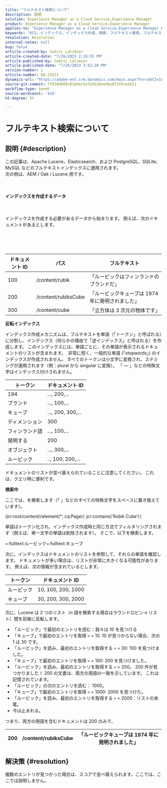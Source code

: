 ```yaml
---
title: "フルテキスト検索について"
description: 説明
solution: Experience Manager as a Cloud Service,Experience Manager
product: Experience Manager as a Cloud Service,Experience Manager
applies-to: "Experience Manager as a Cloud Service,Experience Manager 6.5"
keywords: "KCS，インデックス，インデックス作成，検索，フルテキスト検索，フルテキスト"
resolution: Resolution
internal-notes: null
bug: false
article-created-by: Cedric Latimier
article-created-date: "7/26/2023 2:18:55 PM"
article-published-by: Cedric Latimier
article-published-date: "7/26/2023 3:52:28 PM"
version-number: 1
article-number: KA-22521
dynamics-url: "https://adobe-ent.crm.dynamics.com/main.aspx?forceUCI=1&pagetype=entityrecord&etn=knowledgearticle&id=17e28958-bf2b-ee11-bdf4-6045bd006239"
source-git-commit: 7fd10d669c81b9ec5efa5626eedbe8f3f6ceeb11
workflow-type: tm+mt
source-wordcount: '434'
ht-degree: 5%

---
```


# フルテキスト検索について

## 説明 {#description}

この記事は、Apache Lucene、Elasticsearch、および PostgreSQL、SQLite、MySQL などのフルテキストインデックスに適用されます。 
<br>次の例は、AEM / Oak / Lucene 用です。<br><br> <br><br><b>インデックスを作成するデータ</b><br><br> <br><br>インデックスを作成する必要があるデータから始まります。 例えば、次のドキュメントがあるとします。<br><br> <br><br><br>

| <b>ドキュメント ID</b> | <b>パス</b> | <b>フルテキスト</b> |
| --- | --- | --- |
| 100 | /content/rubik | 「ルービックはフィンランドのブランドだ」 |
| 200 | /content/rubiksCube | 「ルービックキューブは 1974 年に発明されました」 |
| 300 | /content/cube | 「立方体は 3 次元の物体です」 |


<b>反転インデックス</b>

インデックス作成メカニズムは、フルテキストを単語（「トークン」と呼ばれる）に分割し、インデックス（何らかの理由で「逆インデックス」と呼ばれる）を作成します。 このインデックスには、単語ごとに、その単語が表示されるドキュメントのリストが含まれます。 
非常に短く、一般的な単語 (「stopwords」) のインデックスが作成されません。 すべてのトークンは小文字に変換され、ステミングが適用されます（例：plural から singular に変換）。
「 — 」などの特殊文字はインデックス付けされません。


| <b>トークン</b> | <b>ドキュメント ID</b> |
| --- | --- |
| 194 | ..., 200,... |
| ブランド | ..., 100,... |
| キューブ | ..., 200, 300,... |
| ディメンション | 300 |
| フィンランド語 | ..., 100,... |
| 発明する | 200 |
| オブジェクト | ..., 300,... |
| ルービック | .., 100, 200,... |


ドキュメントのリストが並べ替えられていることに注意してください。 これは、クエリ時に便利です。

<b>検索中</b>

ここでは、を検索します（「 」などのすべての特殊文字をスペースに置き換えています）。

/jcr:root/content//element(\*; cq:Page)`[` jcr:contains(&#39;Rubik Cube&#39;)`]`

単語はトークン化され、インデックス作成時と同じ方法でフィルタリングされます（例えば、単一文字の単語は削除されます）。 そこで、以下を検索します。

+:fulltext:ルービック+:fulltext:キューブ

次に、インデックスはドキュメントのリストを参照して、それらの単語を確認します。 ドキュメントが多い場合は、リストが非常に大きくなる可能性があります。 例えば、次の情報が含まれているとします。


| <b>トークン</b> | <b>ドキュメント ID</b> |
| --- | --- |
| ルービック | 10, 100, 200, 1000 |
| キューブ | 30, 200, 300, 2000 |


次に、Lucene は 2 つのリスト（n 語を検索する場合はラウンドロビン n リスト）間を前後に反転します。

- 「ルービック」で最初のエントリを読む：我々は 10 を見つける
- 「キューブ」で最初のエントリを取得 `>` = 10. 10 が見つからない場合、次の 1 は 30 です。
- 「ルービック」を読み、最初のエントリを取得する `>` = 30: 100 を見つけました。
- 「キューブ」で最初のエントリを取得 `>` = 100: 200 を見つけました。
- 「ルービック」を読み、最初のエントリを取得する `>` = 200。 200 件が見つかりました！ 200 の文書は、両方の用語の一致を示しています。 これは記憶されています。
- 「ルービック」の次のエントリを読む： 1000。
- 「キューブ」で最初のエントリを取得 `>` = 1000: 2000 を見つけた。
- 「ルービック」を読み、最初のエントリを取得する `>` = 2000：リストの末尾。
- 今は止まれる。


つまり、両方の用語を含むドキュメントは 200 のみで、


| 200 | /content/rubiksCube | 「ルービックキューブは 1974 年に発明されました」 |
| --- | --- | --- |





## 解決策 {#resolution}

複数のエントリが見つかった場合は、スコアで並べ替えられます。ここでは、ここでは説明しません。 